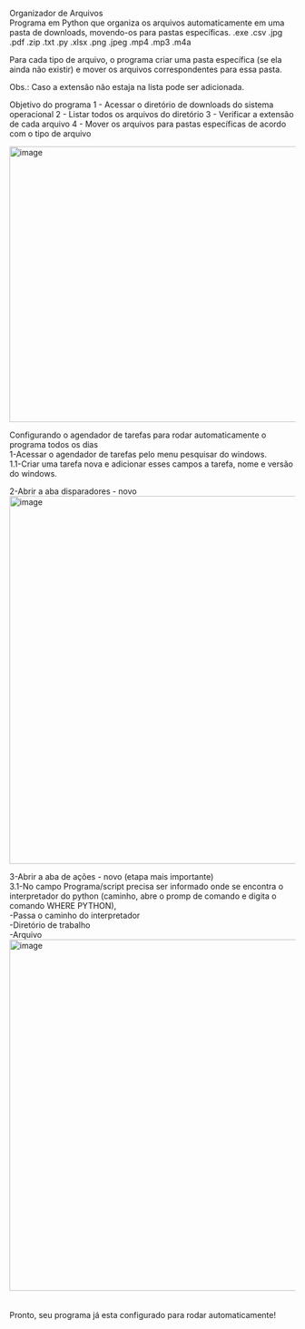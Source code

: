 Organizador de Arquivos <br>
Programa em Python que organiza os arquivos automaticamente
em uma pasta de downloads, movendo-os para pastas específicas.
.exe
.csv
.jpg
.pdf
.zip
.txt
.py
.xlsx
.png
.jpeg
.mp4
.mp3
.m4a

Para cada tipo de arquivo, o programa criar 
uma pasta específica (se ela ainda não existir) e mover os arquivos correspondentes para essa pasta.

Obs.: Caso a extensão não estaja na lista pode ser adicionada.

Objetivo do programa
1 - Acessar o diretório de downloads do sistema operacional
2 - Listar todos os arquivos do diretório
3 - Verificar a extensão de cada arquivo
4 - Mover os arquivos para pastas específicas de acordo com o tipo de arquivo<br>

<img width="685" height="485" alt="image" src="https://github.com/user-attachments/assets/df82231b-1433-4136-a76a-4fe819d72002" />

Configurando o agendador de tarefas para rodar automaticamente o programa todos os dias<br>
1-Acessar o agendador de tarefas pelo menu pesquisar do windows.<br>
1.1-Criar uma tarefa nova e adicionar esses campos a tarefa, nome e versão do windows.<br>

2-Abrir a aba disparadores - novo
<img width="790" height="647" alt="image" src="https://github.com/user-attachments/assets/ddb05289-b28e-428c-8dbc-24105b5439ab" />

3-Abrir a aba de ações - novo (etapa mais importante)<br>
3.1-No campo Programa/script precisa ser informado onde se encontra o interpretador do python (caminho, abre o promp de comando e digita o comando WHERE PYTHON),<br>
-Passa o caminho do interpretador<br>
-Diretório de trabalho<br>
-Arquivo<br>
<img width="795" height="618" alt="image" src="https://github.com/user-attachments/assets/f01c104a-75f3-4d6b-a1c9-fd64abc2aae7" /><br><br><br>
Pronto, seu programa já esta configurado para rodar automaticamente!



